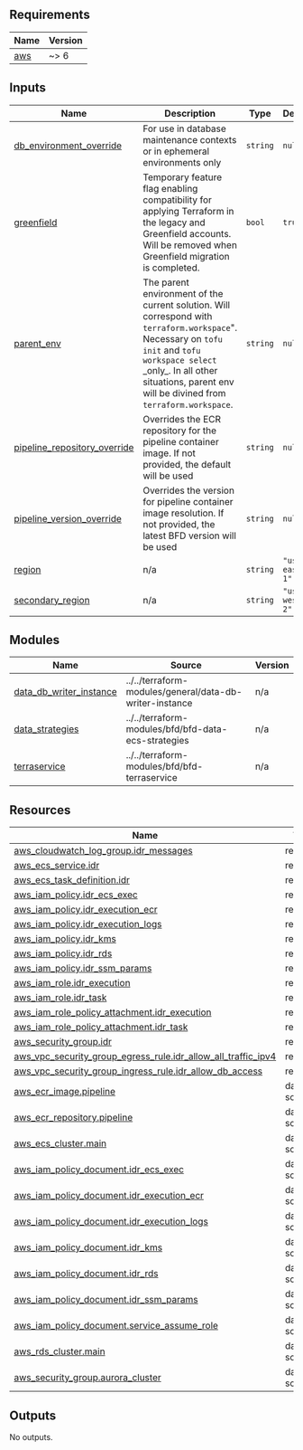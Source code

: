 <!-- BEGIN_TF_DOCS -->
<!--WARNING: GENERATED CONTENT with terraform-docs, e.g.
     'terraform-docs --config "$(git rev-parse --show-toplevel)/.terraform-docs.yml" .'
     Manually updating sections between TF_DOCS tags may be overwritten.
     See https://terraform-docs.io/user-guide/configuration/ for more information.
-->
## Requirements

| Name | Version |
|------|---------|
| <a name="requirement_aws"></a> [aws](#requirement\_aws) | ~> 6 |

<!--WARNING: GENERATED CONTENT with terraform-docs, e.g.
     'terraform-docs --config "$(git rev-parse --show-toplevel)/.terraform-docs.yml" .'
     Manually updating sections between TF_DOCS tags may be overwritten.
     See https://terraform-docs.io/user-guide/configuration/ for more information.
-->
## Inputs

| Name | Description | Type | Default | Required |
|------|-------------|------|---------|:--------:|
| <a name="input_db_environment_override"></a> [db\_environment\_override](#input\_db\_environment\_override) | For use in database maintenance contexts or in ephemeral environments only | `string` | `null` | no |
| <a name="input_greenfield"></a> [greenfield](#input\_greenfield) | Temporary feature flag enabling compatibility for applying Terraform in the legacy and Greenfield accounts. Will be removed when Greenfield migration is completed. | `bool` | `true` | no |
| <a name="input_parent_env"></a> [parent\_env](#input\_parent\_env) | The parent environment of the current solution. Will correspond with `terraform.workspace`".<br/>Necessary on `tofu init` and `tofu workspace select` \_only\_. In all other situations, parent env<br/>will be divined from `terraform.workspace`. | `string` | `null` | no |
| <a name="input_pipeline_repository_override"></a> [pipeline\_repository\_override](#input\_pipeline\_repository\_override) | Overrides the ECR repository for the pipeline container image. If not provided, the default will be used | `string` | `null` | no |
| <a name="input_pipeline_version_override"></a> [pipeline\_version\_override](#input\_pipeline\_version\_override) | Overrides the version for pipeline container image resolution. If not provided, the latest BFD version will be used | `string` | `null` | no |
| <a name="input_region"></a> [region](#input\_region) | n/a | `string` | `"us-east-1"` | no |
| <a name="input_secondary_region"></a> [secondary\_region](#input\_secondary\_region) | n/a | `string` | `"us-west-2"` | no |

<!--WARNING: GENERATED CONTENT with terraform-docs, e.g.
     'terraform-docs --config "$(git rev-parse --show-toplevel)/.terraform-docs.yml" .'
     Manually updating sections between TF_DOCS tags may be overwritten.
     See https://terraform-docs.io/user-guide/configuration/ for more information.
-->
## Modules

| Name | Source | Version |
|------|--------|---------|
| <a name="module_data_db_writer_instance"></a> [data\_db\_writer\_instance](#module\_data\_db\_writer\_instance) | ../../terraform-modules/general/data-db-writer-instance | n/a |
| <a name="module_data_strategies"></a> [data\_strategies](#module\_data\_strategies) | ../../terraform-modules/bfd/bfd-data-ecs-strategies | n/a |
| <a name="module_terraservice"></a> [terraservice](#module\_terraservice) | ../../terraform-modules/bfd/bfd-terraservice | n/a |

<!--WARNING: GENERATED CONTENT with terraform-docs, e.g.
     'terraform-docs --config "$(git rev-parse --show-toplevel)/.terraform-docs.yml" .'
     Manually updating sections between TF_DOCS tags may be overwritten.
     See https://terraform-docs.io/user-guide/configuration/ for more information.
-->
## Resources

| Name | Type |
|------|------|
| [aws_cloudwatch_log_group.idr_messages](https://registry.terraform.io/providers/hashicorp/aws/latest/docs/resources/cloudwatch_log_group) | resource |
| [aws_ecs_service.idr](https://registry.terraform.io/providers/hashicorp/aws/latest/docs/resources/ecs_service) | resource |
| [aws_ecs_task_definition.idr](https://registry.terraform.io/providers/hashicorp/aws/latest/docs/resources/ecs_task_definition) | resource |
| [aws_iam_policy.idr_ecs_exec](https://registry.terraform.io/providers/hashicorp/aws/latest/docs/resources/iam_policy) | resource |
| [aws_iam_policy.idr_execution_ecr](https://registry.terraform.io/providers/hashicorp/aws/latest/docs/resources/iam_policy) | resource |
| [aws_iam_policy.idr_execution_logs](https://registry.terraform.io/providers/hashicorp/aws/latest/docs/resources/iam_policy) | resource |
| [aws_iam_policy.idr_kms](https://registry.terraform.io/providers/hashicorp/aws/latest/docs/resources/iam_policy) | resource |
| [aws_iam_policy.idr_rds](https://registry.terraform.io/providers/hashicorp/aws/latest/docs/resources/iam_policy) | resource |
| [aws_iam_policy.idr_ssm_params](https://registry.terraform.io/providers/hashicorp/aws/latest/docs/resources/iam_policy) | resource |
| [aws_iam_role.idr_execution](https://registry.terraform.io/providers/hashicorp/aws/latest/docs/resources/iam_role) | resource |
| [aws_iam_role.idr_task](https://registry.terraform.io/providers/hashicorp/aws/latest/docs/resources/iam_role) | resource |
| [aws_iam_role_policy_attachment.idr_execution](https://registry.terraform.io/providers/hashicorp/aws/latest/docs/resources/iam_role_policy_attachment) | resource |
| [aws_iam_role_policy_attachment.idr_task](https://registry.terraform.io/providers/hashicorp/aws/latest/docs/resources/iam_role_policy_attachment) | resource |
| [aws_security_group.idr](https://registry.terraform.io/providers/hashicorp/aws/latest/docs/resources/security_group) | resource |
| [aws_vpc_security_group_egress_rule.idr_allow_all_traffic_ipv4](https://registry.terraform.io/providers/hashicorp/aws/latest/docs/resources/vpc_security_group_egress_rule) | resource |
| [aws_vpc_security_group_ingress_rule.idr_allow_db_access](https://registry.terraform.io/providers/hashicorp/aws/latest/docs/resources/vpc_security_group_ingress_rule) | resource |
| [aws_ecr_image.pipeline](https://registry.terraform.io/providers/hashicorp/aws/latest/docs/data-sources/ecr_image) | data source |
| [aws_ecr_repository.pipeline](https://registry.terraform.io/providers/hashicorp/aws/latest/docs/data-sources/ecr_repository) | data source |
| [aws_ecs_cluster.main](https://registry.terraform.io/providers/hashicorp/aws/latest/docs/data-sources/ecs_cluster) | data source |
| [aws_iam_policy_document.idr_ecs_exec](https://registry.terraform.io/providers/hashicorp/aws/latest/docs/data-sources/iam_policy_document) | data source |
| [aws_iam_policy_document.idr_execution_ecr](https://registry.terraform.io/providers/hashicorp/aws/latest/docs/data-sources/iam_policy_document) | data source |
| [aws_iam_policy_document.idr_execution_logs](https://registry.terraform.io/providers/hashicorp/aws/latest/docs/data-sources/iam_policy_document) | data source |
| [aws_iam_policy_document.idr_kms](https://registry.terraform.io/providers/hashicorp/aws/latest/docs/data-sources/iam_policy_document) | data source |
| [aws_iam_policy_document.idr_rds](https://registry.terraform.io/providers/hashicorp/aws/latest/docs/data-sources/iam_policy_document) | data source |
| [aws_iam_policy_document.idr_ssm_params](https://registry.terraform.io/providers/hashicorp/aws/latest/docs/data-sources/iam_policy_document) | data source |
| [aws_iam_policy_document.service_assume_role](https://registry.terraform.io/providers/hashicorp/aws/latest/docs/data-sources/iam_policy_document) | data source |
| [aws_rds_cluster.main](https://registry.terraform.io/providers/hashicorp/aws/latest/docs/data-sources/rds_cluster) | data source |
| [aws_security_group.aurora_cluster](https://registry.terraform.io/providers/hashicorp/aws/latest/docs/data-sources/security_group) | data source |

<!--WARNING: GENERATED CONTENT with terraform-docs, e.g.
     'terraform-docs --config "$(git rev-parse --show-toplevel)/.terraform-docs.yml" .'
     Manually updating sections between TF_DOCS tags may be overwritten.
     See https://terraform-docs.io/user-guide/configuration/ for more information.
-->
## Outputs

No outputs.
<!-- END_TF_DOCS -->